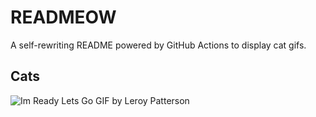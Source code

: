 # READMEOW

A self-rewriting README powered by GitHub Actions to display cat gifs.

## Cats

![Im Ready Lets Go GIF by Leroy Patterson](https://media4.giphy.com/media/CjmvTCZf2U3p09Cn0h/200.gif?cid=9acd02da842geumsfxudqr94py9l9s0iz9hmfnpaykw6vjl5&ep=v1_gifs_search&rid=200.gif&ct=g)
